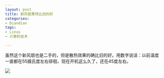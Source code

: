 ```yaml
---
layout: post
title: 新风扇果然比旧的好
categories:
- Diandian
tags:
- Linux
- 计算机技术

---
```

<p>虽然这个新风扇也是二手的，但是散热效果的确比旧的好。用数字说话：以前温度一直都在55摄氏度左右徘徊，现在开机这么久了，还在45度左右。</p>
<p class="edui-filter-align-center"><img src="http://m1.img.srcdd.com/farm4/d/2013/0418/14/0F1D5271858683677206DEDD24B8A090_B500_900_500_367.PNG" /><br /></p>